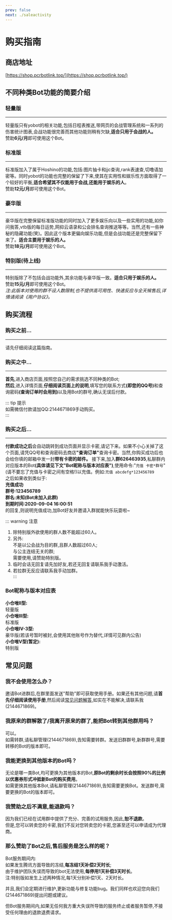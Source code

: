```yaml
---
prev: false
next: ./saleactivity
---
```

# 购买指南

## 商店地址
[https://shop.pcrbotlink.top/](https://shop.pcrbotlink.top/)

## 不同种类Bot功能的简要介绍

### 轻量版
---------
轻量版只有yobot的相关功能,包括日程表推送,带网页的会战管理系统和一系列的伤害统计图表,会战功能很完善而其他功能则稍有欠缺,**适合只用于会战的人。**  
赞助**6元/月**即可使用这个Bot。  

### 标准版
---------
标准版加入了属于Hoshino的功能,包括:图片抽卡和jjc查询,rank表速查,切噜语加密等。同时yobot的功能也完整的保留了下来,使其在实用性和娱乐性方面取得了一个较好的平衡,**适合希望其不仅能用于会战,还能用于娱乐的人**。  
赞助**12元/月**即可使用这个Bot。  

### 豪华版
---------
豪华版在完整保留标准版功能的同时加入了更多娱乐向以及一些实用的功能,如你问我答,vtb版的每日运势,网抑云语录和公会排名查询推送等等。当然,还有一些神秘的隐藏功能(笑)。因此这个版本更偏向娱乐功能,但是会战功能还是完整保留下来了。**适合主要用于娱乐的人。**  
赞助**18元/月**即可使用这个Bot。  

### 特别版(待上线)
---------
特别版除了不包括会战功能外,其余功能与豪华版一致。**适合只用于娱乐的人。**  
赞助**15元/月**即可使用这个Bot。  
_注:此版本对使用的群不设人数限制,也不提供高可用性、快速反应与全天候售后,详情请阅读《用户协议》。_

## 购买流程
### 购买之前...
---------  
请先仔细阅读这篇指南。

### 购买之中... 
--------- 
**首先**,进入商店页面,按照您自己的需求挑选不同种类的Bot;  
**然后**,进入详情页面,**仔细阅读页面上的说明**,填写您的联系方式<b>(即您的QQ号)</B>和查询密码<b>(查询订单时会用到)</B>以及用Bot的群号,确认无误后付款。

::: tip 提示  
如需微信付款请加QQ:2144671869手动购买。  
:::

### 购买之后...
---------
**付款成功之后**会自动跳转到成功页面并显示卡密,请记下来。如果不小心关掉了这个页面,请凭QQ号和查询密码去商店<b>"查询订单"</b>查询卡密。当然,你购买成功后也会给你填的邮箱中发一封<b>带有卡密的邮件。</B>
接下来,加入<b>群626463935</b>,私聊群内对应版本的Bot<b>(具体请见下文"Bot昵称与版本对应表")</B>,使用命令:"`充值 卡密*群号`"(请不要忘了充值与卡密之间有空格!)以充值。例如:`充值 abcdefg*123456789`  
之后如果收到类似于:  
**充值成功  
群号:123456789  
群名:未知(Bot未加入此群)  
到期时间:2020-09-04 16:00:51**  
的回复,则说明充值成功,加Bot好友并邀请入群就能快乐玩耍啦~

::: warning 注意  
1. 除特别版外欲使用的群人数不能超过60人。  
2. 另外:  
不是以公会战为目的群,且群人数超过60人;  
与公主连结无关的群;  
需要使用,请赞助特别版。  
3. 临时会话无回复请先加好友,若还无回复请联系我手动激活。  
4. 若拉群无反应请联系我手动加群。    
:::

### Bot昵称与版本对应表
**小仓唯II型:**  
轻量版  
**小仓唯III型:**  
标准版  
**小仓唯IV-3型:**  
豪华版(若该号暂时被封,会使用其他账号作为替代,详情可见群内公告)  
**小仓唯V型(暂定):**  
特别版
## 常见问题
### 我不会使用怎么办？
邀请Bot进群后,在群里面发送"帮助"即可获取使用手册。如果还有其他问题,请**首先仔细阅读使用手册**,然后阅读[常见问题解答](/guide/commonquestion),如实在不能解决,请联系我(2144671869)。

### 我原来的群解散了/我离开原来的群了,能把Bot转到其他群用吗？
可以。  
如需转群,请私聊管理(2144671869),告知需要转群。发送旧群群号,新群群号,需要转移的Bot的版本即可。

### 我能更换到其他版本的Bot吗？
无论是哪一类Bot,均可更换为其他版本的Bot,**原Bot的剩余时长会按照90%的比例以优惠券形式冲抵新Bot的购买费用**。  
如需更换其他版本Bot,请私聊管理(2144671869),告知需要更换Bot。发送群号,需要更换的Bot的版本即可。

### 我赞助之后不满意,能退款吗？
因为我们已经在试用群中提供了充分、完善的试用服务,因此,**恕不退款**。  
但是,您可以转卖您的卡密,我们不反对您转卖您的卡密,您甚至还可以申请成为代理商。

### 那么赞助了Bot之后,售后服务是怎么样的呢？
Bot服务期间内:  
如果发生腾讯方面导致的冻结,**每冻结1天补偿2天时长**;  
由于维护团队失误而导致的bot无法使用,**每停用1天补偿3天时长**。  
注:特别版如发生上述两种情况,每1天分别补偿1天、2天时长。

并且,我们会定期进行维护,更新功能与修复功能bug。我们同样也欢迎您向我们(2144671869)提出问题或建议。

但Bot服务期间内,如果无任何我方重大失误所导致的服务终止或者服务暂停,不接受任何理由的退款退费请求。